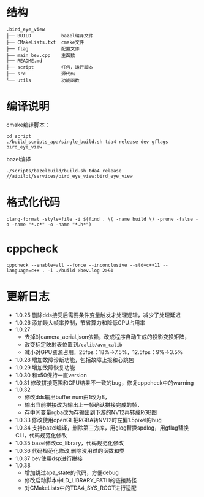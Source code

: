 # 结构
```
.bird_eye_view
├── BUILD           bazel编译文件
├── CMakeLists.txt  cmake文件
├── flag            配置文件
├── main_bev.cpp    主函数
├── README.md
├── script          打包，运行脚本
├── src             源代码
└── utils           功能函数
```
# 编译说明
cmake编译脚本：
```
cd script
./build_scripts_apa/single_build.sh tda4 release dev gflags bird_eye_view
```
bazel编译
```
./scripts/bazelbuild/build.sh tda4 release //aipilot/services/bird_eye_view:bird_eye_view
```
# 格式化代码
```
clang-format -style=file -i $(find . \( -name build \) -prune -false -o -name "*.c*" -o -name "*.h*")
```
# cppcheck
```
cppcheck --enable=all --force --inconclusive --std=c++11 --language=c++ . -i ./build >bev.log 2>&1
```
# 更新日志
- 1.0.25 删除dds接受后需要条件变量触发才处理逻辑，减少了处理延迟
- 1.0.26 添加最大帧率控制，节省算力和降低CPU占用率
- 1.0.27 
    - 去掉对camera_aerial.json依赖，改成程序自动生成的投影变换矩阵，
    - 改变标定映射表位置到`/calib/avm_calib`
    - 减小对GPU资源占用，25fps：18%->7.5%，12.5fps：9%->3.5%
- 1.0.28 增加故障诊断功能，包括故障上报和心跳包
- 1.0.29 增加故障恢复功能
- 1.0.30 和x50保持一直version
- 1.0.31 修改拼接范围和CPU结果不一致的bug，修复cppcheck中的warning
- 1.0.32 
  - 修改dds输出buffer num由1改为8，
  - 输出当前拼接改为输出上一帧确认拼接完成的帧，
  - 存中间变量rgba改为存输出到下游的NV12再转成RGB图
- 1.0.33 修改使用openGL把RGBA转NV12时左偏1.5pixel的bug
- 1.0.34 支持bazel编译，删除第三方库，用glog替换spdlog，用gflag替换CLI，代码规范化修改
- 1.0.35 bazel修改cc_library，代码规范化修改
- 1.0.36 代码规范化修改,删除没用过的函数和类
- 1.0.37 bev使用dsp进行拼接
- 1.0.38 
  - 增加跳过apa_state的代码，方便debug
  - 修改启动脚本中LD_LIBRARY_PATH的链接路径
  - 对CMakeLists中的TDA4_SYS_ROOT进行适配
